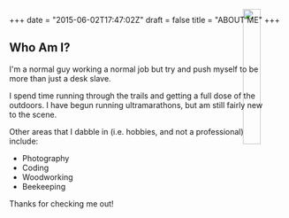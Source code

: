 +++
date = "2015-06-02T17:47:02Z"
draft = false
title = "ABOUT ME"
+++


## Who Am I? 

<img src="/images/headshot.jpeg" 
style="float: right; padding: 50px 75px; margin: -150px -120px; width: 25%; height: 25%;">

I'm a normal guy working a normal job but try and push myself to
be more than just a desk slave.

I spend time running through the trails and getting a full dose of the outdoors.
I have begun running ultramarathons, but am still fairly new to the scene.

Other areas that I dabble in (i.e. hobbies, and not a professional) include:

+ Photography
+ Coding
+ Woodworking
+ Beekeeping

Thanks for checking me out!
